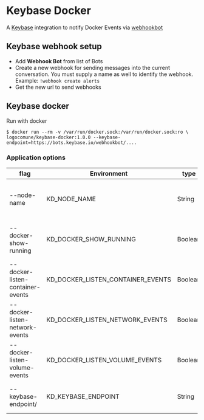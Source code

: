 # Keybase Docker

A [Keybase](https://keybase.io/) integration to notify Docker Events via [webhookbot](https://keybase.io/webhookbot)


## Keybase webhook setup

+ Add **Webhook Bot** from list of Bots
+ Create a new webhook for sending messages into the current conversation. You must supply a name as well to identify the webhook. Example: `!webhook create alerts`
+ Get the new url to send webhooks

## Keybase docker

Run with docker
```shell
$ docker run --rm -v /var/run/docker.sock:/var/run/docker.sock:ro \
logocomune/keybase-docker:1.0.0 --keybase-endpoint=https://bots.keybase.io/webhookbot/....
```


### Application options

| flag | Environment |type | Default | |
| --- | --- | --- | --- | --- |
| --node-name | KD_NODE_NAME |String| | Node name. If empty use the hostname |
| --docker-show-running | KD_DOCKER_SHOW_RUNNING | Boolean | false | Send running container to webhook |
| --docker-listen-container-events | KD_DOCKER_LISTEN_CONTAINER_EVENTS | Boolean | true | Listen for container events |
| --docker-listen-network-events | KD_DOCKER_LISTEN_NETWORK_EVENTS | Boolean | true | Listen for network events | 
| --docker-listen-volume-events | KD_DOCKER_LISTEN_VOLUME_EVENTS | Boolean | true | Listen for volume events | 
| --keybase-endpoint/ | KD_KEYBASE_ENDPOINT | String |  | Keybase endpoint for webhook | 

